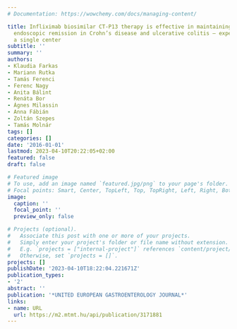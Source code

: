 ```yaml
---
# Documentation: https://wowchemy.com/docs/managing-content/

title: Infliximab biosimilar CT-P13 therapy is effective in maintaining clinical and
  endoscopic remission in Crohn’s disease and ulcerative colitis – experiences from
  a single center
subtitle: ''
summary: ''
authors:
- Klaudia Farkas
- Mariann Rutka
- Tamás Ferenci
- Ferenc Nagy
- Anita Bálint
- Renáta Bor
- Ágnes Milassin
- Anna Fábián
- Zoltán Szepes
- Tamás Molnár
tags: []
categories: []
date: '2016-01-01'
lastmod: 2023-04-10T20:22:05+02:00
featured: false
draft: false

# Featured image
# To use, add an image named `featured.jpg/png` to your page's folder.
# Focal points: Smart, Center, TopLeft, Top, TopRight, Left, Right, BottomLeft, Bottom, BottomRight.
image:
  caption: ''
  focal_point: ''
  preview_only: false

# Projects (optional).
#   Associate this post with one or more of your projects.
#   Simply enter your project's folder or file name without extension.
#   E.g. `projects = ["internal-project"]` references `content/project/deep-learning/index.md`.
#   Otherwise, set `projects = []`.
projects: []
publishDate: '2023-04-10T18:22:04.221671Z'
publication_types:
- '2'
abstract: ''
publication: '*UNITED EUROPEAN GASTROENTEROLOGY JOURNAL*'
links:
- name: URL
  url: https://m2.mtmt.hu/api/publication/3171881
---
```

